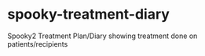 # spooky-treatment-diary
Spooky2 Treatment Plan/Diary showing treatment done on patients/recipients
